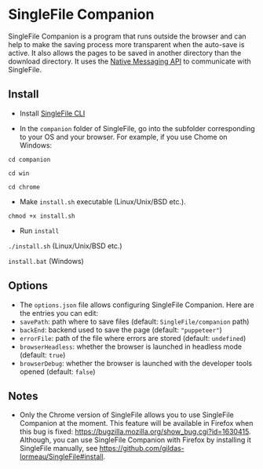 # SingleFile Companion
SingleFile Companion is a program that runs outside the browser and can help to make the saving process more transparent when the auto-save is active. It also allows the pages to be saved in another directory than the download directory. It uses the [Native Messaging API](https://developer.mozilla.org/docs/Mozilla/Add-ons/WebExtensions/Native_messaging) to communicate with SingleFile.

## Install

 - Install [SingleFile CLI](https://github.com/gildas-lormeau/SingleFile/tree/master/cli)

 - In the `companion` folder of SingleFile, go into the subfolder corresponding to your OS and your browser. For example, if you use Chome on Windows:

`cd companion`

`cd win`

`cd chrome`

 - Make `install.sh` executable (Linux/Unix/BSD etc.).

`chmod +x install.sh`

 - Run `install`

`./install.sh` (Linux/Unix/BSD etc.)

`install.bat` (Windows)

## Options

 - The `options.json` file allows configuring SingleFile Companion. Here are the entries you can edit:
  - `savePath`: path where to save files (default: `SingleFile/companion` path)
  - `backEnd`: backend used to save the page (default: `"puppeteer"`)
  - `errorFile`: path of the file where errors are stored (default: `undefined`)
  - `browserHeadless`: whether the browser is launched in headless mode (default: `true`)
  - `browserDebug`: whether the browser is launched with the developer tools opened (default: `false`)

## Notes

 - Only the Chrome version of SingleFile allows you to use SingleFile Companion at the moment. This feature will be available in Firefox when this bug is fixed: https://bugzilla.mozilla.org/show_bug.cgi?id=1630415. Although, you can use SingleFile Companion with Firefox by installing it SingleFile manually, see https://github.com/gildas-lormeau/SingleFile#install.